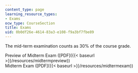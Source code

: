 ```yaml
---
content_type: page
learning_resource_types:
- Exams
ocw_type: CourseSection
title: Exams
uid: 0b0df26e-4614-83a3-e108-f9a3bf7fbe89
---
```


The mid-term examination counts as 30% of the course grade.

Preview of Midterm Exam ([PDF]({{< baseurl >}}/resources/midtermpreview))  
Midterm Exam ([PDF]({{< baseurl >}}/resources/midtermexam))